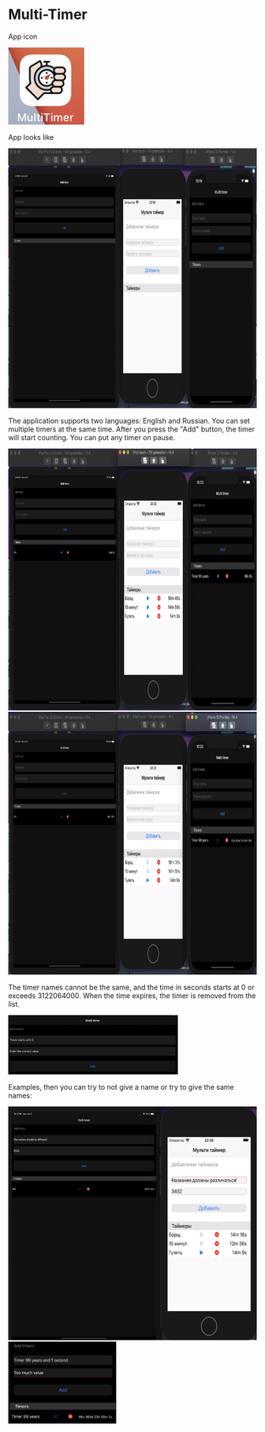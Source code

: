 # Multi-Timer


App icon

<img src="https://github.com/StuLolka/Multi-Timer/blob/main/Screens/appIcon.png" width="154" height="156">


App looks like

<img src="https://github.com/StuLolka/Multi-Timer/blob/main/Screens/Timers3.png" width="844" height="526">


The application supports two languages: English and Russian. You can set multiple timers at the same time. After you press the "Add" button, the timer will start counting. You can put any timer on pause. 

<img src="https://github.com/StuLolka/Multi-Timer/blob/main/Screens/Timers2.png" width="840" height="530">


<img src="https://github.com/StuLolka/Multi-Timer/blob/main/Screens/Timers1.png" width="840" height="532">


The timer names cannot be the same, and the time in seconds starts at 0 or exceeds 3122064000. When the time expires, the timer is removed from the list.  

<img src="https://github.com/StuLolka/Multi-Timer/blob/main/Screens/TimerStartsWith0.png" width="344" height="120">

Examples, then you can try to not give a name or try to give the same names:

<img src="https://github.com/StuLolka/Multi-Timer/blob/main/Screens/NameDifferent.png" width="595" height="473">


<img src="https://github.com/StuLolka/Multi-Timer/blob/main/Screens/tooMuch.png" width="219" height="166">
